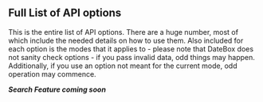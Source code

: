 ## Full List of API options

This is the entire list of API options.  There are a huge number, most of which include the needed
details on how to use them.  Also included for each option is the modes that it applies to - please note
that DateBox does not sanity check options - if you pass invalid data, odd things may happen.  
Additionally, if you use an option not meant for the current mode, odd operation may commence.

___Search Feature coming soon___
